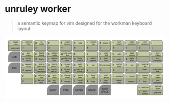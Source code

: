 # unruley worker
> a semantic keymap for vim designed for the workman keyboard layout

![unruley worker vim layout](/asset/layout.png)
